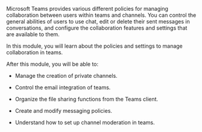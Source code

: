 Microsoft Teams provides various different policies for managing collaboration between users within teams and channels. You can control the general abilities of users to use chat, edit or delete their sent messages in conversations, and configure the collaboration features and settings that are available to them. 

In this module, you will learn about the policies and settings to manage collaboration in teams.

After this module, you will be able to: 

- Manage the creation of private channels. 

- Control the email integration of teams.

- Organize the file sharing functions from the Teams client.

- Create and modify messaging policies.

- Understand how to set up channel moderation in teams.

